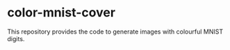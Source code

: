 # color-mnist-cover
This repository provides the code to generate images with colourful MNIST digits. 
